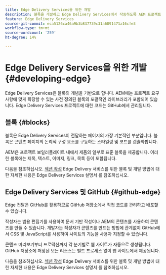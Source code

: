 ```yaml
---
title: Edge Delivery Services을 위한 개발
description: 블록을 개발하고 Edge Delivery Services에서 작동하도록 AEM 프로젝트를 사용자 지정하는 방법을 알아봅니다.
feature: Edge Delivery Services
source-git-commit: eca5126ca46a9b3b837739c31a6891471a16cfe3
workflow-type: tm+mt
source-wordcount: '259'
ht-degree: 14%

---
```



# Edge Delivery Services을 위한 개발 {#developing-edge}

Edge Delivery Services은 블록의 개념을 기반으로 합니다. AEM에는 프로젝트 요구 사항에 맞게 확장할 수 있는 사전 정의된 블록의 포괄적인 라이브러리가 포함되어 있습니다. Edge Delivery Services 프로젝트에 대한 코드는 GitHub에서 관리됩니다.

## 블록 {#blocks}

블록은 Edge Delivery Services이 전달하는 페이지의 가장 기본적인 부분입니다. 블록은 콘텐츠 페이지의 논리적 구성 요소를 구동하는 스타일링 및 코드를 캡슐화합니다.

AEM은 프로젝트 보일러플레이트 내에서 제품의 일부로 표준 블록을 제공합니다. 이러한 블록에는 제목, 텍스트, 이미지, 링크, 목록 등이 포함됩니다.

다음을 참조하십시오. [섹션 작성](https://www.aem.live/docs/#build) Edge Delivery 서비스를 위한 블록 및 개발 방법에 대한 자세한 내용은 Edge Delivery Services 설명서 를 참조하십시오.

## Edge Delivery Services 및 GitHub {#github-edge}

Edge 전달은 GitHub를 활용하므로 GitHub 저장소에서 직접 코드를 관리하고 배포할 수 있습니다.

작성자는 범용 편집기를 사용하여 문서 기반 작성이나 AEM의 콘텐츠를 사용하여 콘텐츠를 만들 수 있습니다. 개발자는 작성자가 콘텐츠를 만드는 방법에 관계없이 GitHub에서 CSS 및 JavaScript를 사용하여 사이트의 기능을 사용자 지정할 수 있습니다.

콘텐츠 미리보기부터 프로덕션까지 각 분기별로 웹 사이트가 자동으로 생성됩니다. GitHub 저장소에 저장된 모든 리소스는 빌드 프로세스 없이 웹 사이트에서 제공됩니다.

다음을 참조하십시오. [섹션 작성](https://www.aem.live/docs/#build) Edge Delivery 서비스를 위한 블록 및 개발 방법에 대한 자세한 내용은 Edge Delivery Services 설명서 를 참조하십시오.
